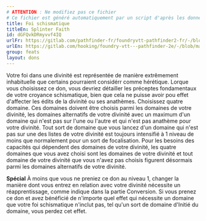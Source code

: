 ```yaml
---
# ATTENTION : Ne modifiez pas ce fichier
# Ce fichier est généré automatiquement par un script d'après les données du module Foundry VTT officiel et de sa traduction
title: Foi schismatique
titleEn: Splinter Faith
id: dGFQvkDRmyvvf4IQ
urlFr: https://gitlab.com/pathfinder-fr/foundryvtt-pathfinder2-fr/-/blob/master/data/feats/dGFQvkDRmyvvf4IQ.htm
urlEn: https://gitlab.com/hooking/foundry-vtt---pathfinder-2e/-/blob/master/packs/data/feats.db/splinter-faith.json
group: feats
layout: dons
---
```

Votre foi dans une divinité est représentée de manière extrêmement inhabituelle que certains pourraient considérr comme hérétique. Lorque vous choisissez ce don, vous devriez détailler les préceptes fondamentaux de votre croyance schismatique, bien que cela ne puisse avoir pou effet d'affecter les édits de la divinité ou ses anathèmes. Choisissez quatre domaine. Ces domaines doivent être choisis parmi les domaines de votre divinité, les domaines alternatifs de votre divinité avec un maximum d'un domaine qui n'est pas sur l'une ou l'autre et qui n'est pas anathème pour votre divinité. Tout sort de domaine que vous lancez d'un domaine qui n'est pas sur une des listes de votre divinité est toujours intensifié à 1 niveau de moins que normalement pour un sort de focalisation. Pour les besoins des capacités qui dépendent des domaines de votre divinité, les quatre domaines que vous avez choisi sont les domaines de votre divinité et tout domaine de votre divinité que vous n'avez pas choisis figurent désormais parmi les domaines alternatifs de votre divinité.

**Spécial** À moins que vous ne preniez ce don au niveau 1, changer la manière dont vous entrez en relation avec votre divinité nécessite un réapprentissage, comme indique dans la partie Conversion. Si vous prenez ce don et avez bénéficié de n'importe quel effet qui nécessite un domaine que votre foi schismatique n'inclut pas, tel qu'un sort de domaine d'Initié du domaine, vous perdez cet effet.


